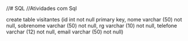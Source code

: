 //# SQL
//Atividades com Sql

create table visitantes
(id int not null primary key,
nome varchar (50) not null,
sobrenome varchar (50) not null,
rg varchar (10) not null,
telefone varchar (12) not null,
email varchar (50) not null)
